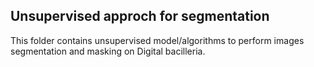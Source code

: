## Unsupervised approch for segmentation

This folder contains unsupervised model/algorithms to perform images segmentation and masking on Digital bacilleria.